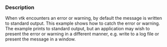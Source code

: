 ### Description

When vtk encounters an error or warning, by default the message is written to standard output. This example shows how to catch the error or warning. The example prints to standard output, but an application may wish to present the error or warning in a different manner, e.g. write to a log file or present the message in a window.
